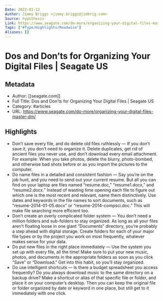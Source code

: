 ```yaml
---
Date: 2022-01-12
Author: Jimmy Briggs <jimmy.briggs@jimbrig.com>
Source: hypothesis
Link: https://www.seagate.com/do-more/organizing-your-digital-files-master-dm/
Tags: ["#Type/Highlights/Readwise"]
Aliases: []
---
```

# Dos and Don’ts for Organizing Your Digital Files | Seagate US

## Metadata
- Author: [[seagate.com]]
- Full Title: Dos and Don’ts for Organizing Your Digital Files | Seagate US
- Category: #articles
- URL: https://www.seagate.com/do-more/organizing-your-digital-files-master-dm/

## Highlights
- Don’t save every file, and do delete old files ruthlessly — If you don’t save it, you don’t need to organize it. Delete duplicates, get rid of ancient files you never use, and don’t download every email attachment. For example: When you take photos, delete the blurry, photo-bombed, and otherwise bad shots before or as you import the pictures to the computer.
- Do name files in a detailed and consistent fashion — Say you’re on the job hunt, and you need to send out your current resume. But all you can find on your laptop are files named “resume.doc,” “resume1.docx,” and “resume2.docx.” Instead of wasting time opening each file to figure out which one is the most recent and relevant, name them distinctively. Use dates and keywords in the file names to sort documents, such as “resume-2014-01-05.docx” or “resume-2014-compsci.doc.” This will make file searching more efficient too.
- Don’t create an overly complicated folder system — You don’t need a million folders and sub-folders to stay organized. As long as all your files aren’t floating loose in one giant “Documents” directory, you’re probably a step ahead with digital storage. Create folders for each of your major file types or by the project you work on most frequently, whatever makes sense for your data.
- Do put new files in the right place immediately — Use the system you set up with every file, all the time! Make sure to put your new music, photos, and documents in the appropriate folders as soon as you click “Save” or “Download.” Get into this habit, so you’ll stay organized.
- Do use intelligent shortcuts — Is there a budget spreadsheet you access frequently? Do you always download music to the same directory on a backup drive? Make a shortcut or alias of that specific file or folder, and place it on your computer’s desktop. Then you can keep the original file or folder organized by date or keyword in one place, but still get to it immediately with one click.
